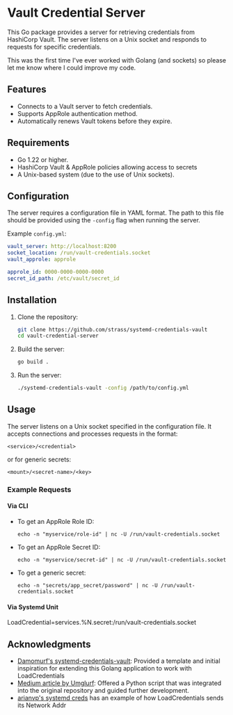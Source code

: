 # Vault Credential Server

This Go package provides a server for retrieving credentials from HashiCorp Vault. The server listens on a Unix socket and responds to requests for specific credentials.

This was the first time I've ever worked with Golang (and sockets) so please let me know where I could improve my code.

## Features

- Connects to a Vault server to fetch credentials.
- Supports AppRole authentication method.
- Automatically renews Vault tokens before they expire.

## Requirements

- Go 1.22 or higher.
- HashiCorp Vault & AppRole policies allowing access to secrets
- A Unix-based system (due to the use of Unix sockets).

## Configuration

The server requires a configuration file in YAML format. The path to this file should be provided using the `-config` flag when running the server.

Example `config.yml`:
```yaml
vault_server: http://localhost:8200
socket_location: /run/vault-credentials.socket
vault_approle: approle

approle_id: 0000-0000-0000-0000
secret_id_path: /etc/vault/secret_id
```

## Installation

1. Clone the repository:
   ```sh
   git clone https://github.com/strass/systemd-credentials-vault
   cd vault-credential-server
   ```

2. Build the server:
   ```sh
   go build .
   ```

3. Run the server:
   ```sh
   ./systemd-credentials-vault -config /path/to/config.yml
   ```

## Usage

The server listens on a Unix socket specified in the configuration file. It accepts connections and processes requests in the format:

```
<service>/<credential>
```

or for generic secrets:

```
<mount>/<secret-name>/<key>
```

### Example Requests

#### Via CLI

- To get an AppRole Role ID:
  ```
  echo -n "myservice/role-id" | nc -U /run/vault-credentials.socket
  ```

- To get an AppRole Secret ID:
  ```
  echo -n "myservice/secret-id" | nc -U /run/vault-credentials.socket
  ```

- To get a generic secret:
  ```
  echo -n "secrets/app_secret/password" | nc -U /run/vault-credentials.socket
  ```

#### Via Systemd Unit
LoadCredential=services.%N.secret:/run/vault-credentials.socket

## Acknowledgments

- [Damomurf's systemd-credentials-vault](https://github.com/damomurf/systemd-credentials-vault): Provided a template and initial inspiration for extending this Golang application to work with LoadCredentials
- [Medium article by Umglurf](https://medium.com/@umglurf/using-systemd-credentials-to-pass-secrets-from-hashicorp-vault-to-systemd-services-928f0e804518): Offered a Python script that was integrated into the original repository and guided further development.
- [arianvp's systemd creds](https://github.com/arianvp/systemd-creds) has an example of how LoadCredentials sends its Network Addr